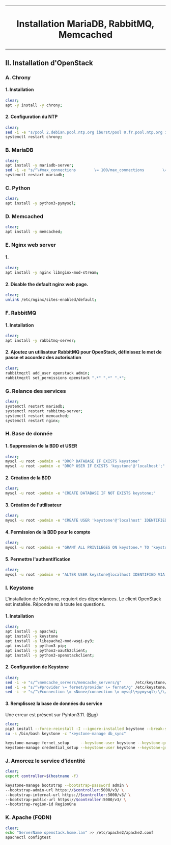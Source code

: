--------------------------------------------------------------------------------------------------------------------------------
# <p align='center'> Installation MariaDB, RabbitMQ, Memcached </p>
--------------------------------------------------------------------------------------------------------------------------------
##  II. Installation d'OpenStack
### A. Chrony
#### 1. Installation
```bash
clear;
apt -y install -y chrony;
```

#### 2. Configuration du NTP
```bash
clear;
sed -i -e "s/pool 2.debian.pool.ntp.org iburst/pool 0.fr.pool.ntp.org iburst/g" /etc/chrony/chrony.conf;
systemctl restart chrony;
```

### B. MariaDB
```bash
clear;
apt install -y mariadb-server;
sed -i -e "s/^\#max_connections        \= 100/max_connections        \= 700/g" /etc/mysql/mariadb.conf.d/50-server.cnf;
systemctl restart mariadb;
```

### C. Python
```bash
clear;
apt install -y python3-pymysql;
```

### D. Memcached
```bash
clear;
apt install -y memcached;
```

### E. Nginx web server
#### 1.
```bash
clear;
apt install -y nginx libnginx-mod-stream;
```

#### 2. Disable the default nginx web page.
```bash
clear;
unlink /etc/nginx/sites-enabled/default;
```

### F. RabbitMQ
#### 1. Installation
```bash
clear;
apt install -y rabbitmq-server;
```

#### 2. Ajoutez un utilisateur RabbitMQ pour OpenStack, définissez le mot de passe et accordez des autorisation
```bash
clear;
rabbitmqctl add_user openstack admin;
rabbitmqctl set_permissions openstack ".*" ".*" ".*";
```

### G. Relance des services
```bash
clear;
systemctl restart mariadb;
systemctl restart rabbitmq-server;
systemctl restart memcached;
systemctl restart nginx;
```


### H. Base de donnée
#### 1. Suppression de la BDD et USER
```bash
clear;
mysql -u root -padmin -e "DROP DATABASE IF EXISTS keystone"
mysql -u root -padmin -e "DROP USER IF EXISTS 'keystone'@'localhost';"
```

#### 2. Création de la BDD
```bash
clear;
mysql -u root -padmin -e "CREATE DATABASE IF NOT EXISTS keystone;"
```
#### 3. Création de l'utilisateur
```bash
clear;
mysql -u root -padmin -e "CREATE USER 'keystone'@'localhost' IDENTIFIED BY 'admin';"
```
#### 4. Permission de la BDD pour le compte
```bash
clear;
mysql -u root -padmin -e "GRANT ALL PRIVILEGES ON keystone.* TO 'keystone'@'localhost';"
```
#### 5. Permettre l'authentification
```bash
clear;
mysql -u root -padmin -e "ALTER USER keystone@localhost IDENTIFIED VIA mysql_native_password USING PASSWORD('admin');"
```

### I. Keystone
L'installation de Keystone, requiert des dépendances. Le client OpenStack est installée. Répondre `NO` à toute les questions.
#### 1. Installation
```bash
clear;
apt install -y apache2;
apt install -y keystone
apt install -y libapache2-mod-wsgi-py3;
apt install -y python3-pip;
apt install -y python3-oauth2client;
apt install -y python3-openstackclient;
```

#### 2. Configuration de Keystone
```bash
clear;
sed -i -e "s/^\memcache_servers/memcache_servers/g"      /etc/keystone/keystone.conf;
sed -i -e "s/^\#provider \= fernet/provider \= fernet/g" /etc/keystone/keystone.conf;
sed -i -e "s/^\#connection \= <None>/connection \= mysql\+pymysql\:\/\/keystone\:admin\@localhost\/keystone/g"    /etc/keystone/keystone.conf;
```


#### 3. Remplissez la base de données du service
Une erreur est présent sur Pyhton3.11. ([Bug](https://bugs.launchpad.net/keystone/+bug/2042744))
```bash
clear;
pip3 install --force-reinstall -I --ignore-installed keystone --break-system-packages;
su -s /bin/bash keystone -c "keystone-manage db_sync"
```

```bash
keystone-manage fernet_setup     --keystone-user keystone --keystone-group keystone;
keystone-manage credential_setup --keystone-user keystone --keystone-group keystone;
```


### J. Amorcez le service d’identité
```bash
clear;
export controller=$(hostname -f)

keystone-manage bootstrap --bootstrap-password admin \
--bootstrap-admin-url https://$controller:5000/v3/ \
--bootstrap-internal-url https://$controller:5000/v3/ \
--bootstrap-public-url https://$controller:5000/v3/ \
--bootstrap-region-id RegionOne
```


### K. Apache (FQDN)
```bash
clear;
echo "ServerName openstack.home.lan" >> /etc/apache2/apache2.conf
apachectl configtest
```



